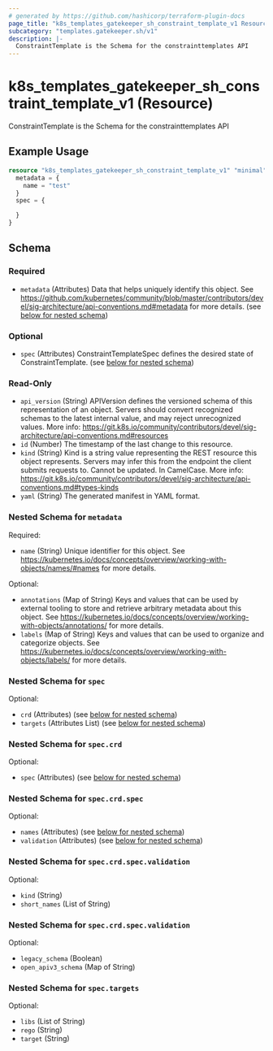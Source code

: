 ```yaml
---
# generated by https://github.com/hashicorp/terraform-plugin-docs
page_title: "k8s_templates_gatekeeper_sh_constraint_template_v1 Resource - terraform-provider-k8s"
subcategory: "templates.gatekeeper.sh/v1"
description: |-
  ConstraintTemplate is the Schema for the constrainttemplates API
---
```


# k8s_templates_gatekeeper_sh_constraint_template_v1 (Resource)

ConstraintTemplate is the Schema for the constrainttemplates API

## Example Usage

```terraform
resource "k8s_templates_gatekeeper_sh_constraint_template_v1" "minimal" {
  metadata = {
    name = "test"
  }
  spec = {

  }
}
```

<!-- schema generated by tfplugindocs -->
## Schema

### Required

- `metadata` (Attributes) Data that helps uniquely identify this object. See https://github.com/kubernetes/community/blob/master/contributors/devel/sig-architecture/api-conventions.md#metadata for more details. (see [below for nested schema](#nestedatt--metadata))

### Optional

- `spec` (Attributes) ConstraintTemplateSpec defines the desired state of ConstraintTemplate. (see [below for nested schema](#nestedatt--spec))

### Read-Only

- `api_version` (String) APIVersion defines the versioned schema of this representation of an object. Servers should convert recognized schemas to the latest internal value, and may reject unrecognized values. More info: https://git.k8s.io/community/contributors/devel/sig-architecture/api-conventions.md#resources
- `id` (Number) The timestamp of the last change to this resource.
- `kind` (String) Kind is a string value representing the REST resource this object represents. Servers may infer this from the endpoint the client submits requests to. Cannot be updated. In CamelCase. More info: https://git.k8s.io/community/contributors/devel/sig-architecture/api-conventions.md#types-kinds
- `yaml` (String) The generated manifest in YAML format.

<a id="nestedatt--metadata"></a>
### Nested Schema for `metadata`

Required:

- `name` (String) Unique identifier for this object. See https://kubernetes.io/docs/concepts/overview/working-with-objects/names/#names for more details.

Optional:

- `annotations` (Map of String) Keys and values that can be used by external tooling to store and retrieve arbitrary metadata about this object. See https://kubernetes.io/docs/concepts/overview/working-with-objects/annotations/ for more details.
- `labels` (Map of String) Keys and values that can be used to organize and categorize objects. See https://kubernetes.io/docs/concepts/overview/working-with-objects/labels/ for more details.


<a id="nestedatt--spec"></a>
### Nested Schema for `spec`

Optional:

- `crd` (Attributes) (see [below for nested schema](#nestedatt--spec--crd))
- `targets` (Attributes List) (see [below for nested schema](#nestedatt--spec--targets))

<a id="nestedatt--spec--crd"></a>
### Nested Schema for `spec.crd`

Optional:

- `spec` (Attributes) (see [below for nested schema](#nestedatt--spec--crd--spec))

<a id="nestedatt--spec--crd--spec"></a>
### Nested Schema for `spec.crd.spec`

Optional:

- `names` (Attributes) (see [below for nested schema](#nestedatt--spec--crd--spec--names))
- `validation` (Attributes) (see [below for nested schema](#nestedatt--spec--crd--spec--validation))

<a id="nestedatt--spec--crd--spec--names"></a>
### Nested Schema for `spec.crd.spec.validation`

Optional:

- `kind` (String)
- `short_names` (List of String)


<a id="nestedatt--spec--crd--spec--validation"></a>
### Nested Schema for `spec.crd.spec.validation`

Optional:

- `legacy_schema` (Boolean)
- `open_apiv3_schema` (Map of String)




<a id="nestedatt--spec--targets"></a>
### Nested Schema for `spec.targets`

Optional:

- `libs` (List of String)
- `rego` (String)
- `target` (String)


